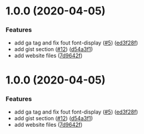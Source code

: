 # 1.0.0 (2020-04-05)


### Features

* add ga tag and fix fout font-display  ([#5](https://github.com/the-glima/my-website/issues/5)) ([ed3f28f](https://github.com/the-glima/my-website/commit/ed3f28f7734788ba028135b6b1bda5ed148dc3d4))
* add gist section ([#12](https://github.com/the-glima/my-website/issues/12)) ([d54a3f1](https://github.com/the-glima/my-website/commit/d54a3f141294a93af81c8cd342b7d0b181d0213c))
* add website files ([7d9642f](https://github.com/the-glima/my-website/commit/7d9642fadfb6f5e19a813b29d96653ea915591bb))

# 1.0.0 (2020-04-05)


### Features

* add ga tag and fix fout font-display  ([#5](https://github.com/the-glima/my-website/issues/5)) ([ed3f28f](https://github.com/the-glima/my-website/commit/ed3f28f7734788ba028135b6b1bda5ed148dc3d4))
* add gist section ([#12](https://github.com/the-glima/my-website/issues/12)) ([d54a3f1](https://github.com/the-glima/my-website/commit/d54a3f141294a93af81c8cd342b7d0b181d0213c))
* add website files ([7d9642f](https://github.com/the-glima/my-website/commit/7d9642fadfb6f5e19a813b29d96653ea915591bb))
